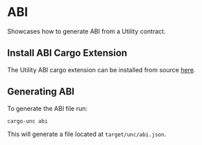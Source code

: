 # ABI

Showcases how to generate ABI from a Utility contract.

## Install ABI Cargo Extension

The Utility ABI cargo extension can be installed from source [here](https://github.com/utnet-org/cargo-unc).

## Generating ABI

To generate the ABI file run:

```bash
cargo-unc abi
```

This will generate a file located at `target/unc/abi.json`.
